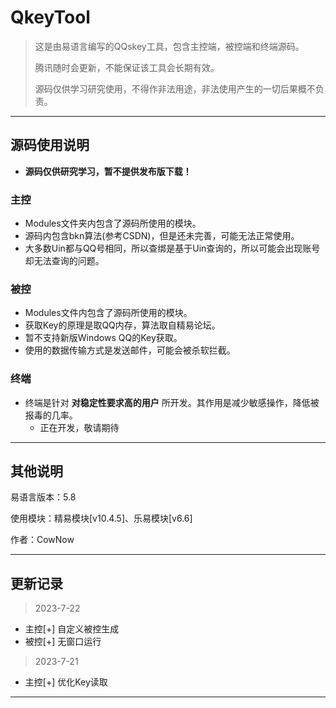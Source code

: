 # QkeyTool


> 这是由易语言编写的QQskey工具，包含主控端，被控端和终端源码。
>
> 腾讯随时会更新，不能保证该工具会长期有效。
>
> 源码仅供学习研究使用，不得作非法用途，非法使用产生的一切后果概不负责。

------------


## 源码使用说明
- **源码仅供研究学习，暂不提供发布版下载！**

### 主控
* Modules文件夹内包含了源码所使用的模块。
* 源码内包含bkn算法(参考CSDN)，但是还未完善，可能无法正常使用。
* 大多数Uin都与QQ号相同，所以查绑是基于Uin查询的，所以可能会出现账号却无法查询的问题。

### 被控
* Modules文件内包含了源码所使用的模块。
* 获取Key的原理是取QQ内存，算法取自精易论坛。
* 暂不支持新版Windows QQ的Key获取。
* 使用的数据传输方式是发送邮件，可能会被杀软拦截。

### 终端
* 终端是针对 **对稳定性要求高的用户** 所开发。其作用是减少敏感操作，降低被报毒的几率。
	* 正在开发，敬请期待

***

## 其他说明
易语言版本：5.8

使用模块：精易模块[v10.4.5]、乐易模块[v6.6]

作者：CowNow
***
## 更新记录
> 2023-7-22
- 主控[+] 自定义被控生成
- 被控[+] 无窗口运行

> 2023-7-21
- 主控[+] 优化Key读取
***
